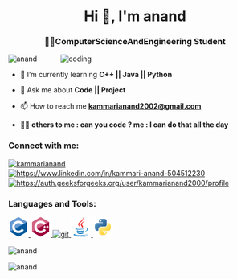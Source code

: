 <h1 align="center">Hi 👋, I'm anand</h1>
<h3 align="center">🧑‍💻ComputerScienceAndEngineering Student</h3>
<img align="right" alt="coding" width="400" src="https://blog.zoho.com/wp-content/uploads/2019/08/new-Converted.gif">
<p align="left"> <img src="https://komarev.com/ghpvc/?username=anand&label=Profile%20views&color=0e75b6&style=flat" alt="anand" /> </p>

- 🌱 I’m currently learning **C++ || Java || Python**

- 💬 Ask me about **Code || Project**

- 📫 How to reach me **kammarianand2002@gmail.com**

- 🧑‍💻 **others to me : can you code ? me : I can do that all the day**

<h3 align="left">Connect with me:</h3>
<p align="left">
<a href="https://dev.to/kammarianand" target="blank"><img align="center" src="https://raw.githubusercontent.com/rahuldkjain/github-profile-readme-generator/master/src/images/icons/Social/devto.svg" alt="kammarianand" height="30" width="40" /></a>
<a href="https://linkedin.com/in/https://www.linkedin.com/in/kammari-anand-504512230" target="blank"><img align="center" src="https://raw.githubusercontent.com/rahuldkjain/github-profile-readme-generator/master/src/images/icons/Social/linked-in-alt.svg" alt="https://www.linkedin.com/in/kammari-anand-504512230" height="30" width="40" /></a>
<a href="https://auth.geeksforgeeks.org/user/https://auth.geeksforgeeks.org/user/kammarianand2000/profile" target="blank"><img align="center" src="https://raw.githubusercontent.com/rahuldkjain/github-profile-readme-generator/master/src/images/icons/Social/geeks-for-geeks.svg" alt="https://auth.geeksforgeeks.org/user/kammarianand2000/profile" height="30" width="40" /></a>
</p>

<h3 align="left">Languages and Tools:</h3>
<p align="left"> <a href="https://www.cprogramming.com/" target="_blank" rel="noreferrer"> <img src="https://raw.githubusercontent.com/devicons/devicon/master/icons/c/c-original.svg" alt="c" width="40" height="40"/> </a> <a href="https://www.w3schools.com/cpp/" target="_blank" rel="noreferrer"> <img src="https://raw.githubusercontent.com/devicons/devicon/master/icons/cplusplus/cplusplus-original.svg" alt="cplusplus" width="40" height="40"/> </a> <a href="https://git-scm.com/" target="_blank" rel="noreferrer"> <img src="https://www.vectorlogo.zone/logos/git-scm/git-scm-icon.svg" alt="git" width="40" height="40"/> </a> <a href="https://www.java.com" target="_blank" rel="noreferrer"> <img src="https://raw.githubusercontent.com/devicons/devicon/master/icons/java/java-original.svg" alt="java" width="40" height="40"/> </a> <a href="https://www.python.org" target="_blank" rel="noreferrer"> <img src="https://raw.githubusercontent.com/devicons/devicon/master/icons/python/python-original.svg" alt="python" width="40" height="40"/> </a> </p>

<p><img align="center" src="https://github-readme-stats.vercel.app/api/top-langs?username=anand&show_icons=true&locale=en&layout=compact" alt="anand" /></p>

<p><img align="center" src="https://github-readme-streak-stats.herokuapp.com/?user=anand&" alt="anand" /></p>

